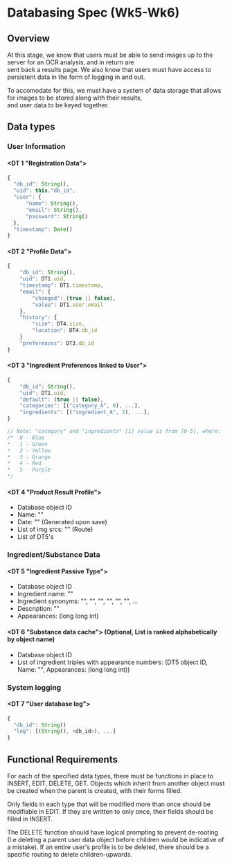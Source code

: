 # Databasing Spec (Wk5-Wk6)  

## Overview 

At this stage, we know that users must be able to send images up to the server for an OCR analysis, and in return are   
sent back a results page. We also know that users must have access to persistent data in the form of logging in and out.   
  
To accomodate for this, we must have a system of data storage that allows for images to be stored along with their results,  
and user data to be keyed together.   

## Data types   
  
### User Information       

#### <DT 1 "Registration Data">   
```js
{
  "db_id": String(), 
  "uid": this."db_id",
  "user": { 
      "name": String(), 
      "email": String(), 
      "password": String()
  }, 
  "timestamp": Date()
}
```

#### <DT 2 "Profile Data">    
```js
{
    "db_id": String(), 
    "uid": DT1.uid,
    "timestamp": DT1.timestamp, 
    "email": { 
        "changed": (true || false), 
        "value": DT1.user.email
    },
    "history": { 
        "size": DT4.size,
        "location": DT4.db_id
    } 
    "preferences": DT3.db_id
}
```  
  
#### <DT 3 "Ingredient Preferences linked to User"> 
```js
{ 
    "db_id": String(), 
    "uid": DT1.uid, 
    "default": (true || false),
    "categories": [("category_A", 0), ...],
    "ingredients": [("ingredient_A", 2), ...],
}

// Note: "category" and "ingredients" [1] value is from [0-5], where: 
/*  0 - Blue 
*   1 - Green
*   2 - Yellow
*   3 - Orange
*   4 - Red
*   5 - Purple 
*/
```
  
#### <DT 4 "Product Result Profile"> 
* Database object ID   
* Name: ""  
* Date: "" (Generated upon save)   
* List of img srcs: "" (Route)   
* List of DT5's   
  
### Ingredient/Substance Data 
  
#### <DT 5 "Ingredient Passive Type">
* Database object ID   
* Ingredient name: ""   
* Ingredient synonyms: "", "", "", "", "", "", ...   
* Description: ""  
* Appearances: (long long int)   

#### <DT 6 "Substance data cache"> (Optional, List is ranked alphabetically by object name) 
* Database object ID   
* List of ingredient triples with appearance numbers: (DT5 object ID, Name: "", Appearances: (long long int))   
  
### System logging 

#### <DT 7 "User database log">
```js
{ 
  "db_id": String() 
  "log": [(String(), <db_id>), ...]
} 
```
   
## Functional Requirements 
   
For each of the specified data types, there must be functions in place to INSERT, EDIT, DELETE, GET.
Objects which inherit from another object must be created when the parent is created, with their forms filled. 
  
Only fields in each type that will be modified more than once should be modifiable in EDIT. If they are 
written to only once, their fields should be filled in INSERT. 
  
The DELETE function should have logical prompting to prevent de-rooting (I.e deleting a parent user data 
object before children would be indicative of a mistake). If an entire user's profile is to be deleted, there
should be a specific routing to delete children-upwards. 
  





